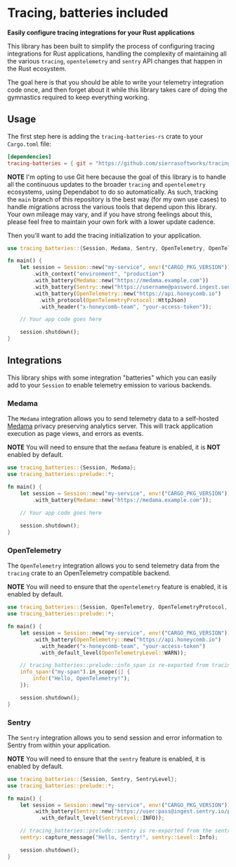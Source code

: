 # Tracing, batteries included
**Easily configure tracing integrations for your Rust applications**

This library has been built to simplify the process of configuring tracing
integrations for Rust applications, handling the complexity of maintaining
all the various `tracing`, `opentelemetry` and `sentry` API changes that
happen in the Rust ecosystem.

The goal here is that you should be able to write your telemetry integration
code once, and then forget about it while this library takes care of doing
the gymnastics required to keep everything working.

## Usage
The first step here is adding the `tracing-batteries-rs` crate to your
`Cargo.toml` file:

```toml
[dependencies]
tracing-batteries = { git = "https://github.com/sierrasoftworks/tracing-batteries-rs.git" }
```

**NOTE** I'm opting to use Git here because the goal of this library is to handle all the
continuous updates to the broader `tracing` and `opentelemetry` ecosystems, using Dependabot
to do so automatically. As such, tracking the `main` branch of this repository is the best way
(for my own use cases) to handle migrations across the various tools that depend upon this library.
Your own mileage may vary, and if you have strong feelings about this, please feel free to maintain
your own fork with a lower update cadence.

Then you'll want to add the tracing initialization to your application.

```rust
use tracing_batteries::{Session, Medama, Sentry, OpenTelemetry, OpenTelemetryProtocol};

fn main() {
    let session = Session::new("my-service", env!("CARGO_PKG_VERSION"))
        .with_context("environment", "production")
        .with_battery(Medama::new("https://medama.example.com"))
        .with_battery(Sentry::new("https://username@password.ingest.sentry.io/project"))
        .with_battery(OpenTelemetry::new("https://api.honeycomb.io")
          .with_protocol(OpenTelemetryProtocol::HttpJson)
          .with_header("x-honeycomb-team", "your-access-token"));

    // Your app code goes here

    session.shutdown();
}
```

## Integrations
This library ships with some integration "batteries" which you can easily
add to your `Session` to enable telemetry emission to various backends.

### Medama
The `Medama` integration allows you to send telemetry data to a self-hosted [Medama](https://oss.medama.io)
privacy preserving analytics server. This will track application execution as page views, and
errors as events.

**NOTE** You will need to ensure that the `medama` feature is enabled, it is **NOT** enabled by default.

```rust
use tracing_batteries::{Session, Medama};
use tracing_batteries::prelude::*;

fn main() {
    let session = Session::new("my-service", env!("CARGO_PKG_VERSION"))
        .with_battery(Medama::new("https://medama.example.com"));
    
    // Your app code goes here

    session.shutdown();
}
```

### OpenTelemetry
The `OpenTelemetry` integration allows you to send telemetry data from the `tracing` crate
to an OpenTelemetry compatible backend.

**NOTE** You will need to ensure that the `opentelemetry` feature is enabled, it is enabled by default.

```rust
use tracing_batteries::{Session, OpenTelemetry, OpenTelemetryProtocol, OpenTelemetryLevel};
use tracing_batteries::prelude::*;

fn main() {
    let session = Session::new("my-service", env!("CARGO_PKG_VERSION"))
        .with_battery(OpenTelemetry::new("https://api.honeycomb.io")
          .with_header("x-honeycomb-team", "your-access-token")
          .with_default_level(OpenTelemetryLevel::WARN));

    // tracing_batteries::prelude::info_span is re-exported from tracing to allow you to use it in your code
    info_span!("my-span").in_scope(|| {
        info!("Hello, OpenTelemetry!");
    });

    session.shutdown();
}
```

### Sentry
The `Sentry` integration allows you to send session and error information to
Sentry from within your application.

**NOTE** You will need to ensure that the `sentry` feature is enabled, it is enabled by default.

```rust
use tracing_batteries::{Session, Sentry, SentryLevel};
use tracing_batteries::prelude::*;

fn main() {
    let session = Session::new("my-service", env!("CARGO_PKG_VERSION"))
        .with_battery(Sentry::new("https://user:pass@ingest.sentry.io/project")
          .with_default_level(SentryLevel::INFO));

    // tracing_batteries::prelude::sentry is re-exported from the sentry crate to allow you to use it in your code
    sentry::capture_message("Hello, Sentry!", sentry::Level::Info);

    session.shutdown();
}
```
